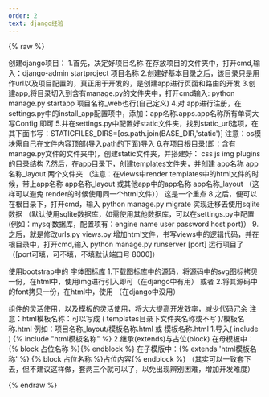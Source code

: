 ```yaml
---
order: 2
text: django经验
---
```

{% raw %}

创建django项目：
1.首先，决定好项目名称
在存放项目的文件夹中，打开cmd,输入：django-admin startproject 项目名称
2.创建好基本目录之后，该目录只是用作url以及项目配置的，真正用于开发的，是创建app进行页面和路由的开发
3.创建app,将目录切入到含有manage.py的文件夹中，打开cmd输入: python manage.py startapp 项目名称_web也行(自己定义)
4.对 app进行注册，在settings.py中的install_app配置项中，添加：app名称.apps.app名称所有单词大写Config  即可
5.并在settings.py中配置好static文件夹，找到static_url选项，在其下面书写：STATICFILES_DIRS=[os.path.join(BASE_DIR,'static')] 
注意：os模块需自己在文件内容顶部(导入path的下面)导入
6.在项目根目录(即：含有manage.py文件的文件夹中)，创建static文件夹，并搭建好： css js img plugins的目录结构
7.然后，在app目录下，创建templates文件夹，并创建 app名称 app名称_layout 两个文件夹
（注意：在views中render templates中的html文件的时候，带上app名称 app名称_layout 或其他app中的app名称 app名称_layout 
（这样可以避免 render的时候使用同一个html文件）） 这是一个重点
8.之后，便可以在根目录下，打开cmd，输入 python manage.py migrate 实现迁移去使用sqlite数据
（默认使用sqlite数据库，如需使用其他数据库，可以在settings.py中配置(例如：mysql数据库，配置项有：engine name user password host port)）
9.之后，就是修改urls.py views.py 增加html文件，书写views中的逻辑代码，并在根目录中，打开cmd,输入 python manage.py runserver [port] 运行项目了（[port可填，可不填，不填默认端口号 8000]）

使用bootstrap中的 字体图标库
1.下载图标库中的源码，将源码中的svg图标拷贝一份，在html中，使用img进行引入即可（在django中有用）
或者
2.将其源码中的font拷贝一份，在html中，使用 <i class="bi bi-svg图标名称"></i>（在django中没用）

组件的灵活使用，以及模板的灵活使用，将大大提高开发效率，减少代码冗余
注意：html模板名称：可以写成 (  templates目录下文件夹名称或不写 )/模板名称.html 例如：项目名称_layout/模板名称.html 或 模板名称.html
1.导入( include )
{% include "html模板名称" %}
2.继承(extends)与占位(block)
在母模板中：{% block 占位名称 %}{% endblock %}
在子模版中：{% extends 'html模板名称' %}  {% block 占位名称 %}占位内容{% endblock %}
（其实可以一致套下去，但不建议这样做，套两三个就可以了，以免出现辨别困难，增加开发难度）



{% endraw %}